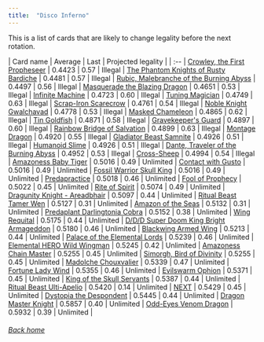 ```yaml
---
title:  "Disco Inferno"
---
```


This is a list of cards that are likely to change legality before the next rotation.

| Card name | Average | Last | Projected legality |
| :-- |
[Crowley, the First Propheseer](https://db.ygoprodeck.com/card/?search=Crowley,%20the%20First%20Propheseer) | 0.4423 | 0.57 | Illegal |
[The Phantom Knights of Rusty Bardiche](https://db.ygoprodeck.com/card/?search=The%20Phantom%20Knights%20of%20Rusty%20Bardiche) | 0.4481 | 0.57 | Illegal |
[Rubic, Malebranche of the Burning Abyss](https://db.ygoprodeck.com/card/?search=Rubic,%20Malebranche%20of%20the%20Burning%20Abyss) | 0.4497 | 0.56 | Illegal |
[Masquerade the Blazing Dragon](https://db.ygoprodeck.com/card/?search=Masquerade%20the%20Blazing%20Dragon) | 0.4651 | 0.53 | Illegal |
[Infinite Machine](https://db.ygoprodeck.com/card/?search=Infinite%20Machine) | 0.4723 | 0.60 | Illegal |
[Tuning Magician](https://db.ygoprodeck.com/card/?search=Tuning%20Magician) | 0.4749 | 0.63 | Illegal |
[Scrap-Iron Scarecrow](https://db.ygoprodeck.com/card/?search=Scrap-Iron%20Scarecrow) | 0.4761 | 0.54 | Illegal |
[Noble Knight Gwalchavad](https://db.ygoprodeck.com/card/?search=Noble%20Knight%20Gwalchavad) | 0.4778 | 0.53 | Illegal |
[Masked Chameleon](https://db.ygoprodeck.com/card/?search=Masked%20Chameleon) | 0.4865 | 0.62 | Illegal |
[Tin Goldfish](https://db.ygoprodeck.com/card/?search=Tin%20Goldfish) | 0.4871 | 0.58 | Illegal |
[Gravekeeper's Guard](https://db.ygoprodeck.com/card/?search=Gravekeeper's%20Guard) | 0.4897 | 0.60 | Illegal |
[Rainbow Bridge of Salvation](https://db.ygoprodeck.com/card/?search=Rainbow%20Bridge%20of%20Salvation) | 0.4899 | 0.63 | Illegal |
[Montage Dragon](https://db.ygoprodeck.com/card/?search=Montage%20Dragon) | 0.4920 | 0.55 | Illegal |
[Gladiator Beast Samnite](https://db.ygoprodeck.com/card/?search=Gladiator%20Beast%20Samnite) | 0.4926 | 0.51 | Illegal |
[Humanoid Slime](https://db.ygoprodeck.com/card/?search=Humanoid%20Slime) | 0.4926 | 0.51 | Illegal |
[Dante, Traveler of the Burning Abyss](https://db.ygoprodeck.com/card/?search=Dante,%20Traveler%20of%20the%20Burning%20Abyss) | 0.4952 | 0.53 | Illegal |
[Cross-Sheep](https://db.ygoprodeck.com/card/?search=Cross-Sheep) | 0.4994 | 0.54 | Illegal |
[Amazoness Baby Tiger](https://db.ygoprodeck.com/card/?search=Amazoness%20Baby%20Tiger) | 0.5016 | 0.49 | Unlimited |
[Contact with Gusto](https://db.ygoprodeck.com/card/?search=Contact%20with%20Gusto) | 0.5016 | 0.49 | Unlimited |
[Fossil Warrior Skull King](https://db.ygoprodeck.com/card/?search=Fossil%20Warrior%20Skull%20King) | 0.5016 | 0.49 | Unlimited |
[Predapractice](https://db.ygoprodeck.com/card/?search=Predapractice) | 0.5018 | 0.46 | Unlimited |
[Fool of Prophecy](https://db.ygoprodeck.com/card/?search=Fool%20of%20Prophecy) | 0.5022 | 0.45 | Unlimited |
[Rite of Spirit](https://db.ygoprodeck.com/card/?search=Rite%20of%20Spirit) | 0.5074 | 0.49 | Unlimited |
[Dragunity Knight - Areadbhair](https://db.ygoprodeck.com/card/?search=Dragunity%20Knight%20-%20Areadbhair) | 0.5097 | 0.44 | Unlimited |
[Ritual Beast Tamer Wen](https://db.ygoprodeck.com/card/?search=Ritual%20Beast%20Tamer%20Wen) | 0.5127 | 0.31 | Unlimited |
[Amazon of the Seas](https://db.ygoprodeck.com/card/?search=Amazon%20of%20the%20Seas) | 0.5132 | 0.31 | Unlimited |
[Predaplant Darlingtonia Cobra](https://db.ygoprodeck.com/card/?search=Predaplant%20Darlingtonia%20Cobra) | 0.5152 | 0.38 | Unlimited |
[Wing Requital](https://db.ygoprodeck.com/card/?search=Wing%20Requital) | 0.5175 | 0.44 | Unlimited |
[D/D/D Super Doom King Bright Armageddon](https://db.ygoprodeck.com/card/?search=D/D/D%20Super%20Doom%20King%20Bright%20Armageddon) | 0.5180 | 0.46 | Unlimited |
[Blackwing Armed Wing](https://db.ygoprodeck.com/card/?search=Blackwing%20Armed%20Wing) | 0.5213 | 0.44 | Unlimited |
[Palace of the Elemental Lords](https://db.ygoprodeck.com/card/?search=Palace%20of%20the%20Elemental%20Lords) | 0.5239 | 0.46 | Unlimited |
[Elemental HERO Wild Wingman](https://db.ygoprodeck.com/card/?search=Elemental%20HERO%20Wild%20Wingman) | 0.5245 | 0.42 | Unlimited |
[Amazoness Chain Master](https://db.ygoprodeck.com/card/?search=Amazoness%20Chain%20Master) | 0.5255 | 0.45 | Unlimited |
[Simorgh, Bird of Divinity](https://db.ygoprodeck.com/card/?search=Simorgh,%20Bird%20of%20Divinity) | 0.5255 | 0.45 | Unlimited |
[Madolche Chouxvalier](https://db.ygoprodeck.com/card/?search=Madolche%20Chouxvalier) | 0.5339 | 0.47 | Unlimited |
[Fortune Lady Wind](https://db.ygoprodeck.com/card/?search=Fortune%20Lady%20Wind) | 0.5355 | 0.46 | Unlimited |
[Evilswarm Ophion](https://db.ygoprodeck.com/card/?search=Evilswarm%20Ophion) | 0.5371 | 0.45 | Unlimited |
[King of the Skull Servants](https://db.ygoprodeck.com/card/?search=King%20of%20the%20Skull%20Servants) | 0.5387 | 0.44 | Unlimited |
[Ritual Beast Ulti-Apelio](https://db.ygoprodeck.com/card/?search=Ritual%20Beast%20Ulti-Apelio) | 0.5420 | 0.14 | Unlimited |
[NEXT](https://db.ygoprodeck.com/card/?search=NEXT) | 0.5429 | 0.45 | Unlimited |
[Dystopia the Despondent](https://db.ygoprodeck.com/card/?search=Dystopia%20the%20Despondent) | 0.5445 | 0.44 | Unlimited |
[Dragon Master Knight](https://db.ygoprodeck.com/card/?search=Dragon%20Master%20Knight) | 0.5857 | 0.40 | Unlimited |
[Odd-Eyes Venom Dragon](https://db.ygoprodeck.com/card/?search=Odd-Eyes%20Venom%20Dragon) | 0.5932 | 0.39 | Unlimited |

###### [Back home](index)